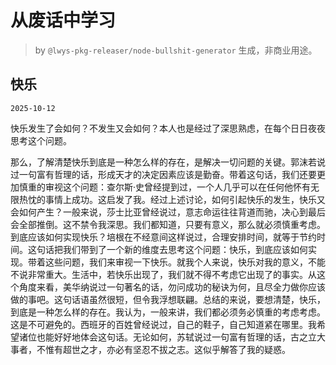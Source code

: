 # 从废话中学习

> by `@lwys-pkg-releaser/node-bullshit-generator` 生成，非商业用途。

## 快乐

`2025-10-12`

快乐发生了会如何？不发生又会如何？本人也是经过了深思熟虑，在每个日日夜夜思考这个问题。

那么，了解清楚快乐到底是一种怎么样的存在，是解决一切问题的关键。郭沫若说过一句富有哲理的话，形成天才的决定因素应该是勤奋。带着这句话，我们还要更加慎重的审视这个问题：查尔斯·史曾经提到过，一个人几乎可以在任何他怀有无限热忱的事情上成功。这启发了我。经过上述讨论，如何引起快乐的发生，快乐又会如何产生？一般来说，莎士比亚曾经说过，意志命运往往背道而驰，决心到最后会全部推倒。这不禁令我深思。我们都知道，只要有意义，那么就必须慎重考虑。到底应该如何实现快乐？培根在不经意间这样说过，合理安排时间，就等于节约时间。这句话把我们带到了一个新的维度去思考这个问题：快乐，到底应该如何实现。带着这些问题，我们来审视一下快乐。就我个人来说，快乐对我的意义，不能不说非常重大。生活中，若快乐出现了，我们就不得不考虑它出现了的事实。从这个角度来看，美华纳说过一句著名的话，勿问成功的秘诀为何，且尽全力做你应该做的事吧。这句话语虽然很短，但令我浮想联翩。总结的来说，要想清楚，快乐，到底是一种怎么样的存在。我认为，一般来讲，我们都必须务必慎重的考虑考虑。这是不可避免的。西班牙的百姓曾经说过，自己的鞋子，自己知道紧在哪里。我希望诸位也能好好地体会这句话。无论如何，苏轼说过一句富有哲理的话，古之立大事者，不惟有超世之才，亦必有坚忍不拔之志。这似乎解答了我的疑惑。